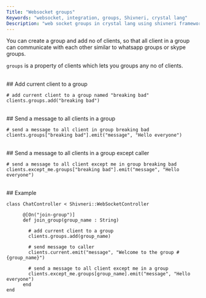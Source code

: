 ```yaml
---
Title: "Websocket groups"
Keywords: "websocket, integration, groups, Shivneri, crystal lang"
Description: "web socket groups in crystal lang using shivneri framework"
---
```


You can create a group and add no of clients, so that all client in a group can communicate with each other similar to whatsapp groups or skype groups.

`groups` is a property of clients which lets you groups any no of clients.

<br>
## Add current client to a group

```
# add current client to a group named "breaking bad"
clients.groups.add("breaking bad")
```
<br>
## Send a message to all clients in a group

```
# send a message to all client in group breaking bad
clients.groups["breaking bad"].emit("message", "Hello everyone")
```
<br>
## Send a message to all clients in a group except caller

```
# send a message to all client except me in group breaking bad
clients.except_me.groups["breaking bad"].emit("message", "Hello everyone")
```
<br>
## Example

```
class ChatController < Shivneri::WebSocketController

      @[On("join-group")]
      def join_group(group_name : String)

        # add current client to a group
        clients.groups.add(group_name)

        # send message to caller
        clients.current.emit("message", "Welcome to the group #{group_name}")

        # send a message to all client except me in a group
        clients.except_me.groups[group_name].emit("message", "Hello everyone")
      end
end
```


